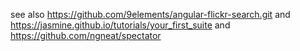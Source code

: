 see also <https://github.com/9elements/angular-flickr-search.git>
and <https://jasmine.github.io/tutorials/your_first_suite>
and <https://github.com/ngneat/spectator>
